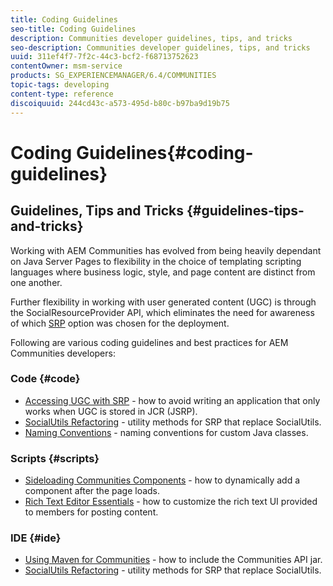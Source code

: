 ```yaml
---
title: Coding Guidelines
seo-title: Coding Guidelines
description: Communities developer guidelines, tips, and tricks
seo-description: Communities developer guidelines, tips, and tricks
uuid: 311ef4f7-7f2c-44c3-bcf2-f68713752623
contentOwner: msm-service
products: SG_EXPERIENCEMANAGER/6.4/COMMUNITIES
topic-tags: developing
content-type: reference
discoiquuid: 244cd43c-a573-495d-b80c-b97ba9d19b75
---
```


# Coding Guidelines{#coding-guidelines}

## Guidelines, Tips and Tricks {#guidelines-tips-and-tricks}

Working with AEM Communities has evolved from being heavily dependant on Java Server Pages to flexibility in the choice of templating scripting languages where business logic, style, and page content are distinct from one another.

Further flexibility in working with user generated content (UGC) is through the SocialResourceProvider API, which eliminates the need for awareness of which [SRP](/help/communities/using/srp.md) option was chosen for the deployment.

Following are various coding guidelines and best practices for AEM Communities developers:

### Code {#code}

* [Accessing UGC with SRP](/help/communities/using/accessing-ugc-with-srp.md) - how to avoid writing an application that only works when UGC is stored in JCR (JSRP).
* [SocialUtils Refactoring](/help/communities/using/socialutils.md) - utility methods for SRP that replace SocialUtils.
* [Naming Conventions](/help/communities/using/naming-conventions.md) - naming conventions for custom Java classes.

### Scripts {#scripts}

* [Sideloading Communities Components](/help/communities/using/sideloading.md) - how to dynamically add a component after the page loads.
* [Rich Text Editor Essentials](/help/communities/using/rte.md) - how to customize the rich text UI provided to members for posting content.

### IDE {#ide}

* [Using Maven for Communities](/help/communities/using/maven.md) - how to include the Communities API jar.
* [SocialUtils Refactoring](/help/communities/using/socialutils.md) - utility methods for SRP that replace SocialUtils.


